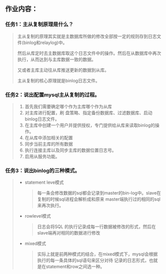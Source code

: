 ## 作业内容：

### 任务1：主从复制原理是什么？

> 主从复制的原理其实就是主数据库所做的修改全部按一定的规则存到日志文件(binlog和relaylog)中。
>
> 然后从库定时去主数据库取这个日志文件中的操作。然后在从数据库中再次执行，从而达到与主库数据一致的数据。
>
> 又或者主库主动往从库推送更新的数据到从库。
>
> 主从复制的核心原理就是binlog日志文件。

### 任务2：说出配置mysql主从复制的过程。

> 1. 首先我们需要确定哪个作为主库哪个作为从库
> 2. 对主库进行配置，刷 盘策略、指定备份数据库、过滤数据库、启动binlog日志文件。
> 3. 在主库中创建一个用户并提供授权，专门提供给从库来读取binlog的操作。
> 4. 在从库中添加相关的配置
> 5. 同步当前主库的所有数据
> 6. 执行连接主库以及同步主库的数据位置日志号。
> 7. 启用从服务功能。

### 任务3：说出binlog的三种模式。 

> - statement leve模式
>
>   > 每一条会修改数据的sql都会记录到master的bin-log中。slave在复制的时候sql进程会解析成和原来 master端执行过的相同的sql来再次执行。
>
> - rowlevel模式
>
>   > 日志会将SQL 的执行记录成每一行数据被修改的形式，然后在slave端再对相同的数据进行修改
>
> - mixed模式
>
>   > 实际上就是前两种模式的结合，在mixed模式下，mysql会根据执行的每一条具体的sql语句来区分对待 记录的日志形式，也就是在statement和row之间选一种。

